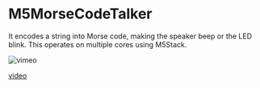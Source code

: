 # M5MorseCodeTalker 

It encodes a string into Morse code, making the speaker beep or the LED blink. 
This operates on multiple cores using M5Stack.

![vimeo](https://i.vimeocdn.com/video/1966973512-fe7befceb697c37f60172a9772e6a7f4587c334d253c549eb473ffd5f2a5d1b0-d_640)

[video](https://vimeo.com/1043714183?share=copy#t=0)
